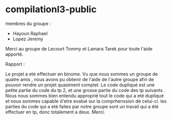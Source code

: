 # compilationl3-public

membres du groupe :

- Hayoun Raphael
- Lopez Jeremy

Merci au groupe de Lecourt Tommy et Lamara Tarek pour toute l'aide apporté.

Rapport :

Le projet a eté effectuer en binome.
Vu que nous sommes un groupe de quatre amis , nous avons pu obtenir de l'aide de l'autre groupe afin de pouvoir rendre un projet quasiment complet.
Le code dupliqué est une petite partie du code du tp 2, et une grosse partie du code des tp suivants .
Nous nous sommes bien entendu approprié tout le code qui a eté dupliqué et nous sommes capable d'etre evalué sur la comprhenssion de celui-ci.
les parties du code qui a eté faites par notre groupe sont un travail qui a été effectuer en tp, donc totalement a deux.
Merci.

